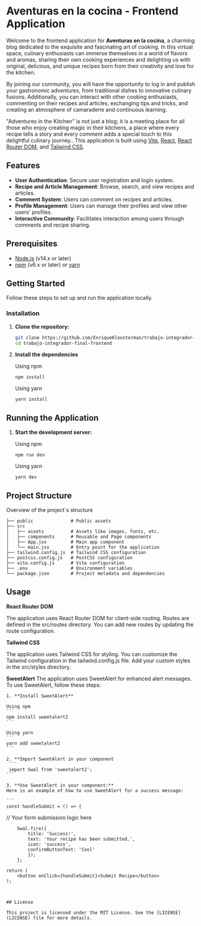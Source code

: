 # Aventuras en la cocina - Frontend Application

Welcome to the frontend application for **Aventuras en la cocina**,  a charming blog dedicated to the exquisite and fascinating art of cooking. In this virtual space, culinary enthusiasts can immerse themselves in a world of flavors and aromas, sharing their own cooking experiences and delighting us with original, delicious, and unique recipes born from their creativity and love for the kitchen.

By joining our community, you will have the opportunity to log in and publish your gastronomic adventures, from traditional dishes to innovative culinary fusions. Additionally, you can interact with other cooking enthusiasts, commenting on their recipes and articles, exchanging tips and tricks, and creating an atmosphere of camaraderie and continuous learning.

"Adventures in the Kitchen" is not just a blog; it is a meeting place for all those who enjoy creating magic in their kitchens, a place where every recipe tells a story and every comment adds a special touch to this delightful culinary journey.. This application is built using [Vite](https://vitejs.dev/), [React](https://reactjs.org/), [React Router DOM](https://reactrouter.com/), and [Tailwind CSS](https://tailwindcss.com/).

## Features

- **User Authentication**: Secure user registration and login system.
- **Recipe and Article Management**: Browse, search, and view recipes and articles.
- **Comment System**: Users can comment on recipes and articles.
- **Profile Management**: Users can manage their profiles and view other users' profiles.
- **Interactive Community**: Facilitates interaction among users through comments and recipe sharing.

## Prerequisites

- [Node.js](https://nodejs.org/) (v14.x or later)
- [npm](https://www.npmjs.com/) (v6.x or later) or [yarn](https://yarnpkg.com/)

## Getting Started

Follow these steps to set up and run the application locally.

### Installation

1. **Clone the repository:**

   ```bash
   git clone https://github.com/EnriqueKloosterman/trabajo-integrador-final-frontend.git
   cd trabajo-integrador-final-frontend
   ```

2. **Install the dependencies**

    Using npm
    ```
    npm install
    ```

    Using yarn
    ```
    yarn install
    ```

## Running the Application

1. **Start the development server:**

    Using npm 
    ```
    npm run dev
    ```

    Using yarn
    ```
    yarn dev
    ```

## Project Structure

Overview of the project´s structure
```
├── public              # Public assets
├── src
│   ├── assets          # Assets like images, fonts, etc.
│   ├── components      # Reusable and Page components
│   ├── App.jsx         # Main app component
│   └── main.jsx        # Entry point for the application
├── tailwind.config.js  # Tailwind CSS configuration
├── postcss.config.js   # PostCSS configuration
├── vite.config.js      # Vite configuration
├── .env                # Environment variables
└── package.json        # Project metadata and dependencies
```

## Usage

**React Router DOM**

The application uses React Router DOM for client-side routing. Routes are defined in the src/routes directory. You can add new routes by updating the route configuration.

**Tailwind CSS**

The application uses Tailwind CSS for styling. You can customize the Tailwind configuration in the tailwind.config.js file. Add your custom styles in the src/styles directory.

**SweetAlert**
The application uses SweetAlert for enhanced alert messages. To use SweetAlert, follow these steps:

    1. **Install SweetAlert**
    
    Using npm 
    ```
    npm install sweetalert2
    ```

    Using yarn
    ```
    yarn add sweetalert2
    ```

    2. **Import SweetAlert in your component
     ```
     import Swal from 'sweetalert2';
    ```

    3. **Use SweetAlert in your component:**
    Here is an example of how to use SweetAlert for a success message:

    ```
    const handleSubmit = () => {
  // Your form submission logic here

    	Swal.fire({
            title: 'Success!',
            text: 'Your recipe has been submitted.',
            icon: 'success',
            confirmButtonText: 'Cool'
            });
        };

    return (
        <button onClick={handleSubmit}>Submit Recipe</button>
    );
```


## License

This project is licensed under the MIT License. See the [LICENSE](LICENSE) file for more details.



